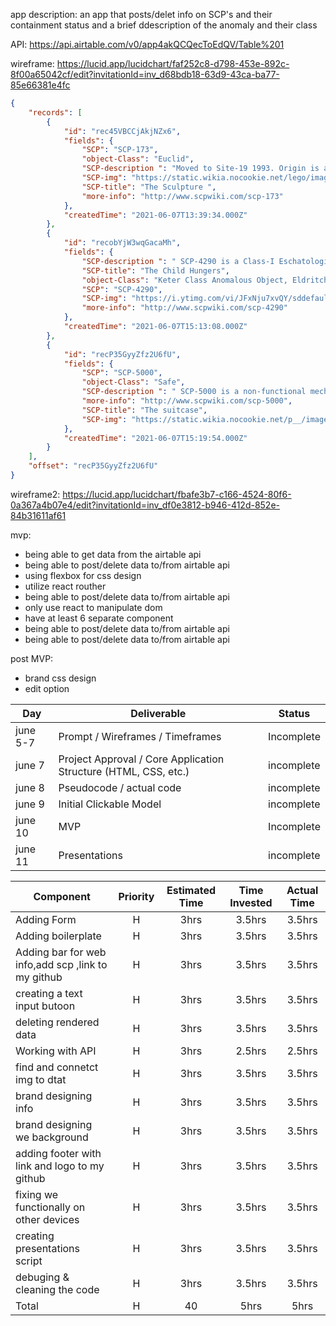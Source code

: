 app description: an app that posts/delet info on SCP's and their containment status and a brief ddescription of the anomaly and their class 

API: https://api.airtable.com/v0/app4akQCQecToEdQV/Table%201 

wireframe: https://lucid.app/lucidchart/faf252c8-d798-453e-892c-8f00a65042cf/edit?invitationId=inv_d68bdb18-63d9-43ca-ba77-85e66381e4fc

``` JSON
{
    "records": [
        {
            "id": "rec45VBCCjAkjNZx6",
            "fields": {
                "SCP": "SCP-173",
                "object-Class": "Euclid",
                "SCP-description ": "Moved to Site-19 1993. Origin is as of yet unknown. It is constructed from concrete and rebar with traces of Krylon brand spray paint. SCP-173 is anim...",
                "SCP-img": "https://static.wikia.nocookie.net/lego/images/0/0d/SCP-173-real.png/revision/latest/scale-to-width-down/250?cb=20130127221338",
                "SCP-title": "The Sculpture ",
                "more-info": "http://www.scpwiki.com/scp-173"
            },
            "createdTime": "2021-06-07T13:39:34.000Z"
        },
        {
            "id": "recobYjW3wqGacaMh",
            "fields": {
                "SCP-description ": " SCP-4290 is a Class-I Eschatological Entity that was thaumaturgically sealed approximately 10,000 years in the past. Its seal is expected to break in...",
                "SCP-title": "The Child Hungers",
                "object-Class": "Keter Class Anomalous Object, Eldritch Abomination",
                "SCP": "SCP-4290",
                "SCP-img": "https://i.ytimg.com/vi/JFxNju7xvQY/sddefault.jpg",
                "more-info": "http://www.scpwiki.com/scp-4290"
            },
            "createdTime": "2021-06-07T15:13:08.000Z"
        },
        {
            "id": "recP35GyyZfz2U6fU",
            "fields": {
                "SCP": "SCP-5000",
                "object-Class": "Safe",
                "SCP-description ": " SCP-5000 is a non-functional mechanical suit identified within its internal schematics as an 'Absolute Exclusion Harness' designed by the SCP Foundat...",
                "more-info": "http://www.scpwiki.com/scp-5000",
                "SCP-title": "The suitcase",
                "SCP-img": "https://static.wikia.nocookie.net/p__/images/0/05/8Pietro_Wilson_SCP-5000.jpg/revision/latest?cb=20210127135519&path-prefix=protagonist"
            },
            "createdTime": "2021-06-07T15:19:54.000Z"
        }
    ],
    "offset": "recP35GyyZfz2U6fU"
}
  ```
  
wireframe2:
https://lucid.app/lucidchart/fbafe3b7-c166-4524-80f6-0a367a4b07e4/edit?invitationId=inv_df0e3812-b946-412d-852e-84b31611af61

mvp:
- being able to get data from the airtable api
- being able to post/delete data to/from airtable api
- using flexbox for css design 
- utilize react routher
- being able to post/delete data to/from airtable api
- only use react to manipulate dom 
- have at least 6 separate component 
- being able to post/delete data to/from airtable api
- being able to post/delete data to/from airtable api

 
post MVP:
- brand css design 
- edit option 


|  Day | Deliverable | Status
|---|---| ---|
|june 5-7| Prompt / Wireframes / Timeframes | Incomplete
|june 7| Project Approval / Core Application Structure (HTML, CSS, etc.) | incomplete
|june 8| Pseudocode / actual code | incomplete
|june 9| Initial Clickable Model  | incomplete
|june 10| MVP | Incomplete
|june 11| Presentations | incomplete

| Component | Priority | Estimated Time | Time Invested | Actual Time |
| --- | :---: |  :---: | :---: | :---: |
| Adding Form | H | 3hrs| 3.5hrs | 3.5hrs |
| Adding boilerplate | H | 3hrs| 3.5hrs | 3.5hrs |
| Adding bar for web info,add scp ,link to my github | H | 3hrs| 3.5hrs | 3.5hrs |
| creating a text input butoon| H | 3hrs| 3.5hrs | 3.5hrs |
| deleting rendered data | H | 3hrs | 3.5hrs | 3.5hrs |
| Working with API | H | 3hrs| 2.5hrs | 2.5hrs |
| find and connetct img to dtat | H | 3hrs| 3.5hrs | 3.5hrs |
| brand designing info | H | 3hrs| 3.5hrs | 3.5hrs |
| brand designing we background | H | 3hrs| 3.5hrs | 3.5hrs |
| adding footer with link and logo to my github | H | 3hrs| 3.5hrs | 3.5hrs |
| fixing we functionally on other devices | H | 3hrs| 3.5hrs | 3.5hrs |
| creating presentations script | H | 3hrs| 3.5hrs | 3.5hrs |
| debuging & cleaning the code | H | 3hrs| 3.5hrs | 3.5hrs |
| Total | H | 40 | 5hrs | 5hrs |

